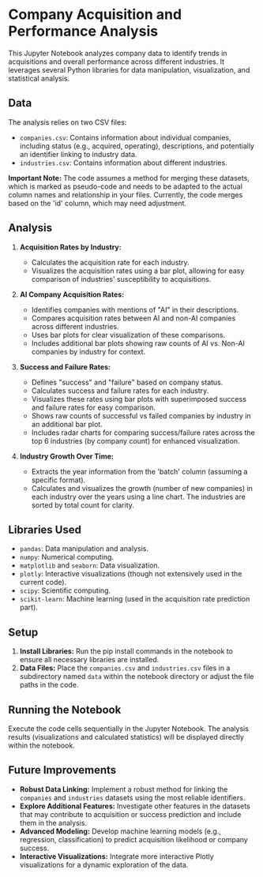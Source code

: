 # Company Acquisition and Performance Analysis

This Jupyter Notebook analyzes company data to identify trends in acquisitions and overall performance across different industries. It leverages several Python libraries for data manipulation, visualization, and statistical analysis.

## Data

The analysis relies on two CSV files:

- `companies.csv`: Contains information about individual companies, including status (e.g., acquired, operating), descriptions, and potentially an identifier linking to industry data.
- `industries.csv`: Contains information about different industries.

**Important Note:** The code assumes a method for merging these datasets, which is marked as pseudo-code and needs to be adapted to the actual column names and relationship in your files. Currently, the code merges based on the 'id' column, which may need adjustment.

## Analysis

1. **Acquisition Rates by Industry:**

   - Calculates the acquisition rate for each industry.
   - Visualizes the acquisition rates using a bar plot, allowing for easy comparison of industries' susceptibility to acquisitions.

2. **AI Company Acquisition Rates:**

   - Identifies companies with mentions of "AI" in their descriptions.
   - Compares acquisition rates between AI and non-AI companies across different industries.
   - Uses bar plots for clear visualization of these comparisons.
   - Includes additional bar plots showing raw counts of AI vs. Non-AI companies by industry for context.

3. **Success and Failure Rates:**

   - Defines "success" and "failure" based on company status.
   - Calculates success and failure rates for each industry.
   - Visualizes these rates using bar plots with superimposed success and failure rates for easy comparison.
   - Shows raw counts of successful vs failed companies by industry in an additional bar plot.
   - Includes radar charts for comparing success/failure rates across the top 6 industries (by company count) for enhanced visualization.

4. **Industry Growth Over Time:**
   - Extracts the year information from the 'batch' column (assuming a specific format).
   - Calculates and visualizes the growth (number of new companies) in each industry over the years using a line chart. The industries are sorted by total count for clarity.

## Libraries Used

- `pandas`: Data manipulation and analysis.
- `numpy`: Numerical computing.
- `matplotlib` and `seaborn`: Data visualization.
- `plotly`: Interactive visualizations (though not extensively used in the current code).
- `scipy`: Scientific computing.
- `scikit-learn`: Machine learning (used in the acquisition rate prediction part).

## Setup

1. **Install Libraries:** Run the pip install commands in the notebook to ensure all necessary libraries are installed.
2. **Data Files:** Place the `companies.csv` and `industries.csv` files in a subdirectory named `data` within the notebook directory or adjust the file paths in the code.

## Running the Notebook

Execute the code cells sequentially in the Jupyter Notebook. The analysis results (visualizations and calculated statistics) will be displayed directly within the notebook.

## Future Improvements

- **Robust Data Linking:** Implement a robust method for linking the `companies` and `industries` datasets using the most reliable identifiers.
- **Explore Additional Features:** Investigate other features in the datasets that may contribute to acquisition or success prediction and include them in the analysis.
- **Advanced Modeling:** Develop machine learning models (e.g., regression, classification) to predict acquisition likelihood or company success.
- **Interactive Visualizations:** Integrate more interactive Plotly visualizations for a dynamic exploration of the data.
